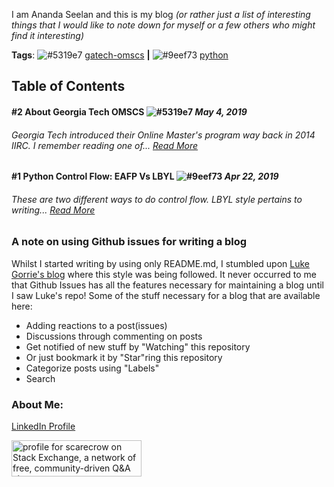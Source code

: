 I am Ananda Seelan and this is my blog *(or rather just a list of interesting things that I would like to note down for myself or a few others who might find it interesting)*


__Tags__: ![#5319e7](https://placehold.it/15/5319e7/000000?text=+) [gatech-omscs](https://github.com/scarecrow1123/blog/issues?q=is%3Aissue+is%3Aopen+label%3Agatech-omscs)  **|** 
![#9eef73](https://placehold.it/15/9eef73/000000?text=+) [python](https://github.com/scarecrow1123/blog/issues?q=is%3Aissue+is%3Aopen+label%3Apython)


## Table of Contents

#### #2 About Georgia Tech OMSCS ![#5319e7](https://placehold.it/15/5319e7/000000?text=+) *May 4, 2019*

###### <i> Georgia Tech introduced their Online Master's program way back in 2014 IIRC. I remember reading one of...</i>  [Read More](https://github.com/scarecrow1123/blog/issues/2)


#### #1 Python Control Flow: EAFP Vs LBYL ![#9eef73](https://placehold.it/15/9eef73/000000?text=+) *Apr 22, 2019*

###### <i> These are two different ways to do control flow. LBYL style pertains to writing... </i> [Read More](https://github.com/scarecrow1123/blog/issues/1)

### A note on using Github issues for writing a blog
Whilst I started writing by using only README.md, I stumbled upon [Luke Gorrie's blog](https://github.com/lukego/blog) where this style was being followed. It never occurred to me that Github Issues has all the features necessary for maintaining a blog until I saw Luke's repo! Some of the stuff necessary for a blog that are available here:

* Adding reactions to a post(issues)
* Discussions through commenting on posts
* Get notified of new stuff by "Watching" this repository
* Or just bookmark it by "Star"ring this repository
* Categorize posts using "Labels"
* Search

### About Me:

[LinkedIn Profile](https://www.linkedin.com/in/sri-ananda-seelan-lakshmi-narasimhan-86330776/)
  
<a href="https://stackexchange.com/users/2076912"><img src="https://stackexchange.com/users/flair/2076912.png" width="208" height="58" alt="profile for scarecrow on Stack Exchange, a network of free, community-driven Q&amp;A sites" title="profile for scarecrow on Stack Exchange, a network of free, community-driven Q&amp;A sites"></a>

